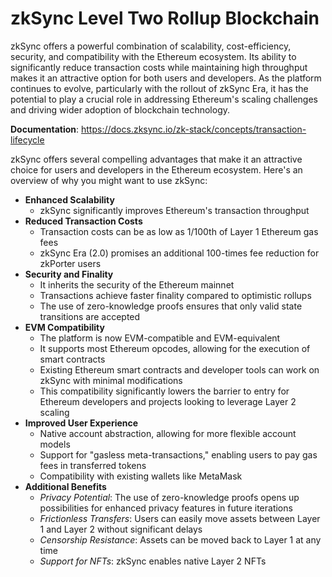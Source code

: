 # zkSync Level Two Rollup Blockchain

zkSync offers a powerful combination of scalability, cost-efficiency, security, and compatibility with the Ethereum ecosystem. Its ability to significantly reduce transaction costs while maintaining high throughput makes it an attractive option for both users and developers. As the platform continues to evolve, particularly with the rollout of zkSync Era, it has the potential to play a crucial role in addressing Ethereum's scaling challenges and driving wider adoption of blockchain technology.

**Documentation**: <https://docs.zksync.io/zk-stack/concepts/transaction-lifecycle>

zkSync offers several compelling advantages that make it an attractive choice for users and developers in the Ethereum ecosystem. Here's an overview of why you might want to use zkSync:

- **Enhanced Scalability**
  - zkSync significantly improves Ethereum's transaction throughput
- **Reduced Transaction Costs**
  - Transaction costs can be as low as 1/100th of Layer 1 Ethereum gas fees
  - zkSync Era (2.0) promises an additional 100-times fee reduction for zkPorter users
- **Security and Finality**
  - It inherits the security of the Ethereum mainnet
  - Transactions achieve faster finality compared to optimistic rollups
  - The use of zero-knowledge proofs ensures that only valid state transitions are accepted
- **EVM Compatibility**
  - The platform is now EVM-compatible and EVM-equivalent
  - It supports most Ethereum opcodes, allowing for the execution of smart contracts
  - Existing Ethereum smart contracts and developer tools can work on zkSync with minimal modifications
  - This compatibility significantly lowers the barrier to entry for Ethereum developers and projects looking to leverage Layer 2 scaling
- **Improved User Experience**
  - Native account abstraction, allowing for more flexible account models
  - Support for "gasless meta-transactions," enabling users to pay gas fees in transferred tokens
  - Compatibility with existing wallets like MetaMask
- **Additional Benefits**
  - *Privacy Potential*: The use of zero-knowledge proofs opens up possibilities for enhanced privacy features in future iterations
  - *Frictionless Transfers*: Users can easily move assets between Layer 1 and Layer 2 without significant delays
  - *Censorship Resistance*: Assets can be moved back to Layer 1 at any time
  - *Support for NFTs*: zkSync enables native Layer 2 NFTs
